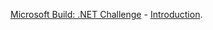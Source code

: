 [Microsoft Build: .NET Challenge](https://learn.microsoft.com/en-us/users/cloudskillschallenge/collections/moqrtqmjz7d8?WT.mc_id=cloudskillschallenge_150aae80-e46b-4a07-894a-5247fcdfcbad) - [Introduction](https://learn.microsoft.com/en-us/training/modules/get-started-with-web-development/1-introduction).